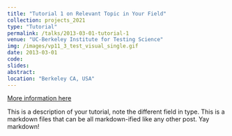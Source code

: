 ```yaml
---
title: "Tutorial 1 on Relevant Topic in Your Field"
collection: projects_2021
type: "Tutorial"
permalink: /talks/2013-03-01-tutorial-1
venue: "UC-Berkeley Institute for Testing Science"
img: /images/vp11_3_test_visual_single.gif
date: 2013-03-01
code:
slides:
abstract: 
location: "Berkeley CA, USA"
---
```


[More information here](http://exampleurl.com)

This is a description of your tutorial, note the different field in type. This is a markdown files that can be all markdown-ified like any other post. Yay markdown!
